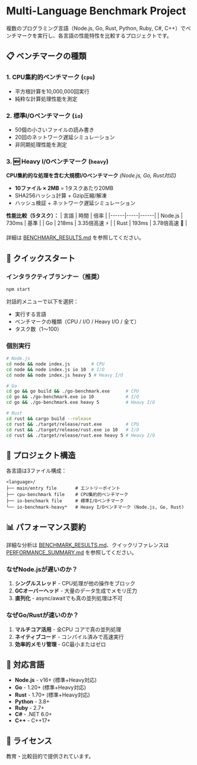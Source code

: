 # Multi-Language Benchmark Project

複数のプログラミング言語（Node.js, Go, Rust, Python, Ruby, C#, C++）でベンチマークを実行し、各言語の性能特性を比較するプロジェクトです。

## 📋 ベンチマークの種類

### 1. CPU集約的ベンチマーク (`cpu`)
- 平方根計算を10,000,000回実行
- 純粋な計算処理性能を測定

### 2. 標準I/Oベンチマーク (`io`)
- 50個の小さいファイルの読み書き
- 20回のネットワーク遅延シミュレーション
- 非同期処理性能を測定

### 3. 🆕 Heavy I/Oベンチマーク (`heavy`)
**CPU集約的な処理を含む大規模I/Oベンチマーク** *(Node.js, Go, Rust対応)*

- **10ファイル × 2MB** = 1タスクあたり20MB
- SHA256ハッシュ計算 + Gzip圧縮/解凍
- ハッシュ検証 + ネットワーク遅延シミュレーション

**性能比較（5タスク）：**
| 言語 | 時間 | 倍率 |
|------|-----|------|
| Node.js | 730ms | 基準 |
| Go | 218ms | 3.35倍高速 ⚡ |
| Rust | 193ms | 3.78倍高速 🚀 |

詳細は [BENCHMARK_RESULTS.md](./BENCHMARK_RESULTS.md) を参照してください。

## 🚀 クイックスタート

### インタラクティブランナー（推奨）

```bash
npm start
```

対話的メニューで以下を選択：
- 実行する言語
- ベンチマークの種類（CPU / I/O / Heavy I/O / 全て）
- タスク数（1〜100）

### 個別実行

```bash
# Node.js
cd node && node index.js        # CPU
cd node && node index.js io 10  # I/O
cd node && node index.js heavy 5 # Heavy I/O

# Go
cd go && go build && ./go-benchmark.exe      # CPU
cd go && ./go-benchmark.exe io 10            # I/O
cd go && ./go-benchmark.exe heavy 5          # Heavy I/O

# Rust
cd rust && cargo build --release
cd rust && ./target/release/rust.exe         # CPU
cd rust && ./target/release/rust.exe io 10   # I/O
cd rust && ./target/release/rust.exe heavy 5 # Heavy I/O
```

## 📁 プロジェクト構造

各言語は3ファイル構成：
```
<language>/
├── main/entry file       # エントリーポイント
├── cpu-benchmark file    # CPU集約的ベンチマーク
├── io-benchmark file     # 標準I/Oベンチマーク
└── io-benchmark-heavy*   # Heavy I/Oベンチマーク (Node.js, Go, Rust)
```

## 📊 パフォーマンス要約

詳細な分析は [BENCHMARK_RESULTS.md](./BENCHMARK_RESULTS.md)、クイックリファレンスは [PERFORMANCE_SUMMARY.md](./PERFORMANCE_SUMMARY.md) を参照してください。

### なぜNode.jsが遅いのか？
1. **シングルスレッド** - CPU処理が他の操作をブロック
2. **GCオーバーヘッド** - 大量のデータ生成でメモリ圧力
3. **直列化** - async/awaitでも真の並列処理は不可

### なぜGo/Rustが速いのか？
1. **マルチコア活用** - 全CPU コアで真の並列処理
2. **ネイティブコード** - コンパイル済みで高速実行
3. **効率的メモリ管理** - GC最小またはゼロ

## 🔧 対応言語

- **Node.js** - v16+ (標準+Heavy対応)
- **Go** - 1.20+ (標準+Heavy対応)
- **Rust** - 1.70+ (標準+Heavy対応)
- **Python** - 3.8+
- **Ruby** - 2.7+
- **C#** - .NET 6.0+
- **C++** - C++17+

## 📝 ライセンス

教育・比較目的で提供されています。


